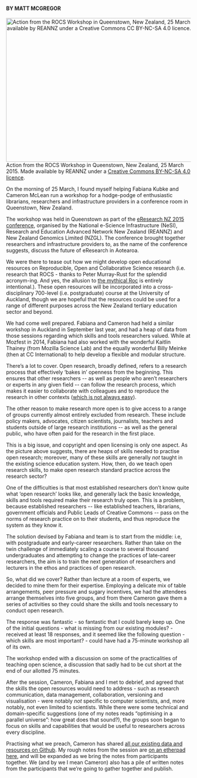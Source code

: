 <html><body><h4><strong>BY MATT MCGREGOR

</strong></h4>

<a href="/wp-content/uploads/2015/03/ROCS-1.jpg"><img class="size-full wp-image-507" src="/wp-content/uploads/2015/03/ROCS-1.jpg" alt="Action from the ROCS Workshop in Queenstown, New Zealand, 25 March 2015. Made available by REANNZ under a Creative Commons CC BY-NC-SA 4.0 licence." width="593" height="391"></a> Action from the ROCS Workshop in Queenstown, New Zealand, 25 March 2015. Made available by REANNZ under a <a href="https://creativecommons.org/licenses/by-nc-sa/4.0/" target="_blank">Creative Commons BY-NC-SA 4.0 licence</a>.



On the morning of 25 March, I found myself helping Fabiana Kubke and Cameron McLean run a workshop for a hodge-podge of enthusiastic librarians, researchers and infrastructure providers in a conference room in Queenstown, New Zealand.



The workshop was held in Queenstown as part of the <a href="http://www.eresearch.org.nz/content/eresearch-nz-2015" target="_blank">eResearch NZ 2015 conference</a>, organised by the National e-Science Infrastructure (NeSI), Research and Education Advanced Network New Zealand (REANNZ) and New Zealand Genomics Limited (NZGL). The conference brought together researchers and infrastructure providers to, as the name of the conference suggests, discuss the future of eResearch in Aotearoa.



We were there to tease out how we might develop open educational resources on Reproducible, Open and Collaborative Science research (i.e. research that ROCS - thanks to Peter Murray-Rust for the splendid acronym-ing. And yes, the allusion to <a href="http://en.wikipedia.org/wiki/Roc_%28mythology%29" target="_blank">the mythical Roc</a> is entirely intentional.). These open resources will be incorporated into a cross-disciplinary 700-level (i.e. postgraduate) course at the University of Auckland, though we are hopeful that the resources could be used for a range of different purposes across the New Zealand tertiary education sector and beyond.



We had come well prepared. Fabiana and Cameron had held a similar workshop in Auckland in September last year, and had a heap of data from those sessions regarding which skills and tools researchers valued. While at Mozfest in 2014, Fabiana had also worked with the wonderful Kaitlin Thainey (from Mozilla Science Lab) and the equally wonderful Billy Meinke (then at CC International) to help develop a flexible and modular structure.



There’s a lot to cover. Open research, broadly defined, refers to a research process that effectively ‘bakes in’ openness from the beginning. This ensures that other researchers -- as well as people who aren’t researchers or experts in any given field -- can follow the research process, which makes it easier to collaborate with colleagues and to reproduce the research in other contexts (<a href="http://www.jove.com/blog/2012/05/03/studies-show-only-10-of-published-science-articles-are-reproducible-what-is-happening" target="_blank">which is not always easy</a>).



The other reason to make research more open is to give access to a range of groups currently almost entirely excluded from research. These include policy makers, advocates, citizen scientists, journalists, teachers and students outside of large research institutions -- as well as the general public, who have often paid for the research in the first place.



This is a big issue, and copyright and open licensing is only one aspect. As the picture above suggests, there are heaps of skills needed to practise open research; moreover, many of these skills are generally <i>not</i> taught in the existing science education system. How, then, do we teach open research skills, to make open research standard practice across the research sector?



One of the difficulties is that most established researchers don’t know quite what ‘open research’ looks like, and generally lack the basic knowledge, skills and tools required make their research truly open. This is a problem, because established researchers -- like established teachers, librarians, government officials and Public Leads of Creative Commons -- pass on the norms of research practice on to their students, and thus reproduce the system as they know it.



The solution devised by Fabiana and team is to start from the middle: i.e, with postgraduate and early-career researchers. Rather than take on the twin challenge of immediately scaling a course to several thousand undergraduates and attempting to change the practices of late-career researchers, the aim is to train the next generation of researchers and lecturers in the ethos and practices of open research.



So, what did we cover? Rather than lecture at a room of experts, we decided to mine them for their expertise. Employing a delicate mix of table arrangements, peer pressure and sugary incentives, we had the attendees arrange themselves into five groups, and from there Cameron gave them a series of activities so they could share the skills and tools necessary to conduct open research.



The response was fantastic - so fantastic that I could barely keep up. One of the initial questions - what is missing from our existing modules? - received at least 18 responses, and it seemed like the following question - which skills are most important? - could have had a 75-minute workshop all of its own.



The workshop ended with a discussion on some of the practicalities of teaching open science, a discussion that sadly had to be cut short at the end of our allotted 75 minutes.



After the session, Cameron, Fabiana and I met to debrief, and agreed that the skills the open resources would need to address - such as research communication, data management, collaboration, versioning and visualisation - were notably <i>not</i> specific to computer scientists, and, more notably, not even limited to scientists. While there were some technical and domain-specific suggestions (one of my notes reads “optimising in a parallel universe”: how great does that sound?), the groups soon began to focus on skills and capabilities that would be useful to researchers across every discipline.



Practising what we preach, Cameron has shared <a href="https://github.com/kubke/MozFest2014-OS-Skills-Curriculum/wiki/eResearchNZ-2015-Workshop" target="_blank">all our existing data and resources on Github</a>. My rough notes from the session are <a href="https://etherpad.mozilla.org/6iKGo4Qi1E" target="_blank">on an etherpad here</a>, and will be expanded as we bring the notes from participants together. We (and by we I mean Cameron) also has a pile of written notes from the participants that we’re going to gather together and publish.</body></html>